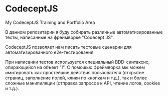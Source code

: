 # CodeceptJS
My CodeceptJS Training and Portfolio Area

В данном репозитарии я буду собирать различные автоматизированные тесты, написанные на фреймворке "Codecept JS".

CodeceptJS позволяет нам писать тестовые сценарии для автоматизированного e2e-тестирования.

При написании тестов используется специальный BDD-синтаксис, опирающийся на объект "I".
С помощью фреймворка мы можем имитировать как простейшие действия пользователя (открытие страниц, заполнение полей, клики по кнопкам и т.д.), 
так и более сложные манипиляции (отправка запросов к API, чтение логов, cookies и т.д.).

